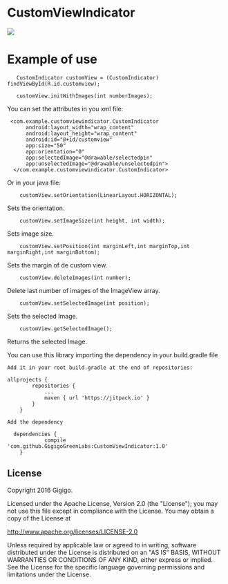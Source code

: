# CustomViewIndicator

[![](https://jitpack.io/v/GigigoGreenLabs/CustomViewIndicator.svg)](https://jitpack.io/#GigigoGreenLabs/CustomViewIndicator)

# Example of use

 ```
    CustomIndicator customView = (CustomIndicator) findViewById(R.id.customview);

    customView.initWithImages(int numberImages);

```


You can set the attributes in you xml file:

```
 <com.example.customviewindicator.CustomIndicator
      android:layout_width="wrap_content"
      android:layout_height="wrap_content"
      android:id="@+id/customview"
      app:size="50"
      app:orientation="0"
      app:selectedImage="@drawable/selectedpin"
      app:unselectedImage="@drawable/unselectedpin">
  </com.example.customviewindicator.CustomIndicator>

```


Or in your java file:

```
    customView.setOrientation(LinearLayout.HORIZONTAL);
```

Sets the orientation.

``` 
    customView.setImageSize(int height, int width);
``` 

Sets image size.

``` 
    customView.setPosition(int marginLeft,int marginTop,int marginRight,int marginBottom); 
``` 

Sets the margin of de custom view.

```
    customView.deleteImages(int number);
``` 

Delete last number of images of the ImageView array.

``` 
    customView.setSelectedImage(int position);
``` 

Sets the selected Image.

``` 
    customView.getSelectedImage();
``` 
Returns the selected Image.
 

 
 You can use this library importing the dependency in your build.gradle file

```
Add it in your root build.gradle at the end of repositories:

allprojects {
		repositories {
			...
			maven { url 'https://jitpack.io' }
		}
	}

Add the dependency
 
  dependencies {
	        compile 'com.github.GigigoGreenLabs:CustomViewIndicator:1.0'
	}
```



License
----

Copyright 2016 Gigigo.

Licensed under the Apache License, Version 2.0 (the "License");
you may not use this file except in compliance with the License.
You may obtain a copy of the License at

   http://www.apache.org/licenses/LICENSE-2.0

Unless required by applicable law or agreed to in writing, software
distributed under the License is distributed on an "AS IS" BASIS,
WITHOUT WARRANTIES OR CONDITIONS OF ANY KIND, either express or implied.
See the License for the specific language governing permissions and
limitations under the License.
 
 
